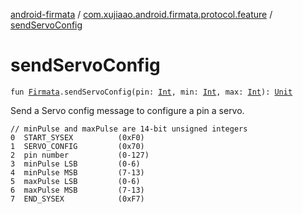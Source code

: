 [android-firmata](../index.md) / [com.xujiaao.android.firmata.protocol.feature](index.md) / [sendServoConfig](./send-servo-config.md)

# sendServoConfig

`fun `[`Firmata`](../com.xujiaao.android.firmata.protocol/-firmata/index.md)`.sendServoConfig(pin: `[`Int`](https://kotlinlang.org/api/latest/jvm/stdlib/kotlin/-int/index.html)`, min: `[`Int`](https://kotlinlang.org/api/latest/jvm/stdlib/kotlin/-int/index.html)`, max: `[`Int`](https://kotlinlang.org/api/latest/jvm/stdlib/kotlin/-int/index.html)`): `[`Unit`](https://kotlinlang.org/api/latest/jvm/stdlib/kotlin/-unit/index.html)

Send a Servo config message to configure a pin a servo.

```
// minPulse and maxPulse are 14-bit unsigned integers
0  START_SYSEX          (0xF0)
1  SERVO_CONFIG         (0x70)
2  pin number           (0-127)
3  minPulse LSB         (0-6)
4  minPulse MSB         (7-13)
5  maxPulse LSB         (0-6)
6  maxPulse MSB         (7-13)
7  END_SYSEX            (0xF7)
```

